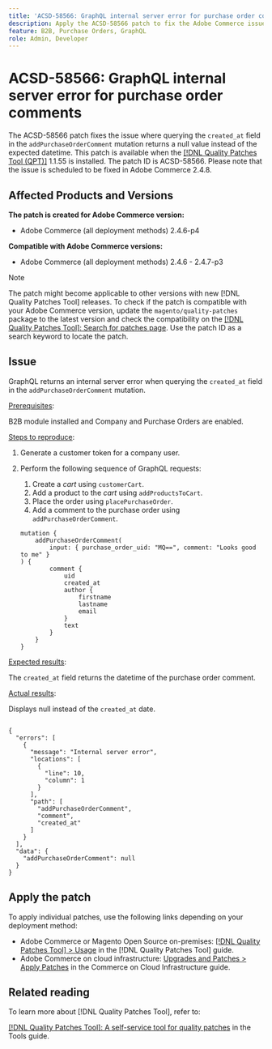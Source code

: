 ```yaml
---
title: 'ACSD-58566: GraphQL internal server error for purchase order comments'
description: Apply the ACSD-58566 patch to fix the Adobe Commerce issue where GraphQL returns an internal server error when querying the `created_at` field in the `addPurchaseOrderComment` mutation. 
feature: B2B, Purchase Orders, GraphQL
role: Admin, Developer
---
```

# ACSD-58566: GraphQL internal server error for purchase order comments

The ACSD-58566 patch fixes the issue where querying the `created_at` field in the `addPurchaseOrderComment` mutation returns a null value instead of the expected datetime. This patch is available when the [[!DNL Quality Patches Tool (QPT)]](/help/tools/quality-patches-tool/quality-patches-tool-to-self-serve-quality-patches.md) 1.1.55 is installed. The patch ID is ACSD-58566. Please note that the issue is scheduled to be fixed in Adobe Commerce 2.4.8.

## Affected Products and Versions

**The patch is created for Adobe Commerce version:**

* Adobe Commerce (all deployment methods) 2.4.6-p4

**Compatible with Adobe Commerce versions:**

* Adobe Commerce (all deployment methods) 2.4.6 - 2.4.7-p3

>[!NOTE]
>
>The patch might become applicable to other versions with new [!DNL Quality Patches Tool] releases. To check if the patch is compatible with your Adobe Commerce version, update the `magento/quality-patches` package to the latest version and check the compatibility on the [[!DNL Quality Patches Tool]: Search for patches page](https://experienceleague.adobe.com/tools/commerce-quality-patches/index.html). Use the patch ID as a search keyword to locate the patch.

## Issue

GraphQL returns an internal server error when querying the `created_at` field in the `addPurchaseOrderComment` mutation.

<u>Prerequisites</u>:

B2B module installed and Company and Purchase Orders are enabled.

<u>Steps to reproduce</u>:

1. Generate a customer token for a company user.
1. Perform the following sequence of GraphQL requests:
    1. Create a *cart* using `customerCart`.
    1. Add a product to the *cart* using `addProductsToCart`.
    1. Place the order using `placePurchaseOrder`.
    1. Add a comment to the purchase order using `addPurchaseOrderComment`.
    
    ```
    mutation {
        addPurchaseOrderComment(
            input: { purchase_order_uid: "MQ==", comment: "Looks good to me" }
    ) {
            comment {
                uid
                created_at
                author {
                    firstname
                    lastname
                    email
                }
                text
            }
        }
    }
    ```

<u>Expected results</u>:

The `created_at` field returns the datetime of the purchase order comment.

<u>Actual results</u>:

Displays null instead of the `created_at` date.
```

{
  "errors": [
    {
      "message": "Internal server error",
      "locations": [
        {
          "line": 10,
          "column": 1
        }
      ],
      "path": [
        "addPurchaseOrderComment",
        "comment",
        "created_at"
      ]
    }
  ],
  "data": {
    "addPurchaseOrderComment": null
  }
} 
```

## Apply the patch

To apply individual patches, use the following links depending on your deployment method:

* Adobe Commerce or Magento Open Source on-premises: [[!DNL Quality Patches Tool] > Usage](/help/tools/quality-patches-tool/usage.md) in the [!DNL Quality Patches Tool] guide.
* Adobe Commerce on cloud infrastructure: [Upgrades and Patches > Apply Patches](https://experienceleague.adobe.com/docs/commerce-cloud-service/user-guide/develop/upgrade/apply-patches.html) in the Commerce on Cloud Infrastructure guide.

## Related reading

To learn more about [!DNL Quality Patches Tool], refer to:

[[!DNL Quality Patches Tool]: A self-service tool for quality patches](/help/tools/quality-patches-tool/quality-patches-tool-to-self-serve-quality-patches.md) in the Tools guide.

